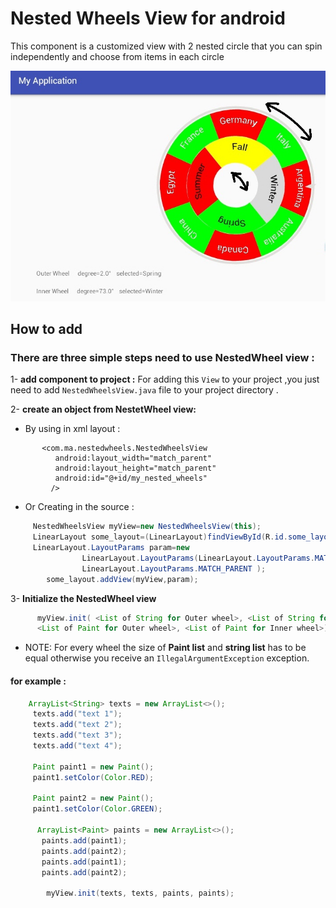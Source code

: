 # Nested Wheels View for android
This component is  a customized view with 2 nested circle that you can spin independently and choose from items in each circle 


![ScreenShot](./title.jpg?raw=true "text sample")


## How to add
### There are three simple steps need to use NestedWheel view :


1- **add component to project :**   For adding this `View` to your project ,you just need to add `NestedWheelsView.java` file to your project directory . 

2- **create an object from NestetWheel view:**

- By using  in xml layout :

```android
       <com.ma.nestedwheels.NestedWheelsView
          android:layout_width="match_parent"
          android:layout_height="match_parent"
          android:id="@+id/my_nested_wheels"
         />
```

- Or Creating  in the source :

```java
     NestedWheelsView myView=new NestedWheelsView(this);
     LinearLayout some_layout=(LinearLayout)findViewById(R.id.some_layout) ;
     LinearLayout.LayoutParams param=new
                LinearLayout.LayoutParams(LinearLayout.LayoutParams.MATCH_PARENT,
                LinearLayout.LayoutParams.MATCH_PARENT );
        some_layout.addView(myView,param);
```


3- **Initialize the NestedWheel view**

```java
      myView.init( <List of String for Outer wheel>, <List of String for Inner wheel>,
      <List of Paint for Outer wheel>, <List of Paint for Inner wheel>);
```
* NOTE: For every wheel the size of **Paint list** and **string list** has to be equal otherwise you receive an `IllegalArgumentException` exception. 


#### for example :
   
   ```java
       ArrayList<String> texts = new ArrayList<>();
        texts.add("text 1");
        texts.add("text 2");
        texts.add("text 3");
        texts.add("text 4");
   
        Paint paint1 = new Paint();
        paint1.setColor(Color.RED);
        
        Paint paint2 = new Paint();
        paint1.setColor(Color.GREEN);
        
         ArrayList<Paint> paints = new ArrayList<>();
          paints.add(paint1);
          paints.add(paint2);
          paints.add(paint1);
          paints.add(paint2);
          
           myView.init(texts, texts, paints, paints);
        
   ```
